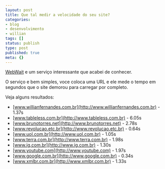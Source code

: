 ```yaml
---
layout: post
title: Que tal medir a velocidade do seu site?
categories:
- blog
- desenvolvimento
- willian
tags: []
status: publish
type: post
published: true
meta: {}
---
```

[WebWait](http://webwait.com/) e um serviço interessante que acabei de conhecer.

O serviço e bem simples, voce coloca uma URL e ele mede o tempo em segundos que o site demorou para carregar por completo.

Veja alguns resultados:


* [www.willianfernandes.com.br](http://www.willianfernandes.com.br) - 1.37s
* [www.tableless.com.br](http://www.tableless.com.br) - 6.05s
* [www.brunotorres.net](http://www.brunotorres.net) - 2.78s
* [www.revolucao.etc.br](http://www.revolucao.etc.br) - 0.64s
* [www.uol.com.br](http://www.uol.com.br) - 1.05s
* [www.terra.com.br](http://www.terra.com.br) - 1.98s
* [www.ig.com.br](http://www.ig.com.br) - 1.30s
* [www.youtube.com](http://www.youtube.com) - 1.97s
* [www.google.com.br](http://www.google.com.br) - 0.34s
* [www.xmlbr.com.br](http://www.xmlbr.com.br) - 1.33s
